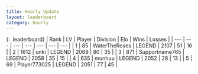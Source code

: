 ```yaml
---
title: Hourly Update
layout: leaderboard
category: hourly
---
```


{: .leaderboard}
| Rank | LV | Player | Division | Elo | Wins | Losses |
| --- | --- | --- | --- | --- | --- | --- |
| <span data-change="0">1</span> | 85 | <span title="ID: 773086">WaterTheRoses</span> | LEGEND | <span data-change="1">2107</span> | <span data-change="2">51</span> | <span data-change="1">16</span> |
| <span data-change="0">2</span> | 1612 | <span title="ID: 692745">unki</span> | LEGEND | <span data-change="-32">2069</span> | <span data-change="1">80</span> | <span data-change="3">35</span> |
| <span data-change="2">3</span> | 871 | <span title="ID: 188640">Supportname765</span> | LEGEND | <span data-change="12">2058</span> | <span data-change="2">35</span> | <span data-change="0">15</span> |
| <span data-change="-1">4</span> | 635 | <span title="ID: 207149">munhuu</span> | LEGEND | <span data-change="0">2052</span> | <span data-change="0">28</span> | <span data-change="0">13</span> |
| <span data-change="-1">5</span> | 69 | <span title="ID: 773025">Player773025</span> | LEGEND | <span data-change="0">2051</span> | <span data-change="0">77</span> | <span data-change="0">45</span> |